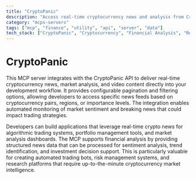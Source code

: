 ```yaml
---
title: "CryptoPanic"
description: "Access real-time cryptocurrency news and analysis from CryptoPanic for financial research and investment decision support."
category: "mcps-servers"
tags: ["mcp", "finance", "utility", "api", "server", "data"]
tech_stack: ["CryptoPanic", "Cryptocurrency", "Financial Analysis", "Real-time Data", "Trading Systems"]
---
```


# CryptoPanic

This MCP server integrates with the CryptoPanic API to deliver real-time cryptocurrency news, market analysis, and video content directly into your development workflow. It provides configurable pagination and filtering options, allowing developers to access specific news feeds based on cryptocurrency pairs, regions, or importance levels. The integration enables automated monitoring of market sentiment and breaking news that could impact trading strategies.

Developers can build applications that leverage real-time crypto news for algorithmic trading systems, portfolio management tools, and market analysis dashboards. The MCP supports financial analysis by providing structured news data that can be processed for sentiment analysis, trend identification, and investment decision support. This is particularly valuable for creating automated trading bots, risk management systems, and research platforms that require up-to-the-minute cryptocurrency market intelligence.
